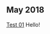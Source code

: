 ## May 2018

[Test 01](https://github.com/thegeekpotato/thegeekpotato.github.io/edit/master/test01.md) Hello!


